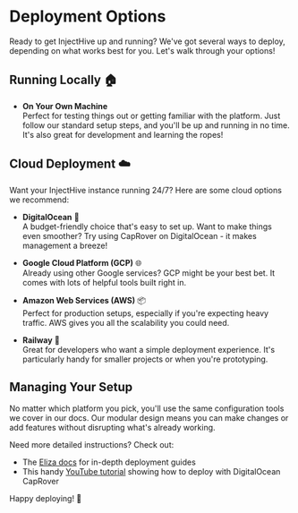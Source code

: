 # Deployment Options

Ready to get InjectHive up and running? We've got several ways to deploy, depending on what works best for you. Let's walk through your options!

## Running Locally 🏠

- **On Your Own Machine**  
  Perfect for testing things out or getting familiar with the platform. Just follow our standard setup steps, and you'll be up and running in no time. It's also great for development and learning the ropes!

## Cloud Deployment ☁️

Want your InjectHive instance running 24/7? Here are some cloud options we recommend:

- **DigitalOcean** 🌊  
  A budget-friendly choice that's easy to set up. Want to make things even smoother? Try using CapRover on DigitalOcean - it makes management a breeze!

- **Google Cloud Platform (GCP)** 🌐  
  Already using other Google services? GCP might be your best bet. It comes with lots of helpful tools built right in.

- **Amazon Web Services (AWS)** 📦  
  Perfect for production setups, especially if you're expecting heavy traffic. AWS gives you all the scalability you could need.

- **Railway** 🚂  
  Great for developers who want a simple deployment experience. It's particularly handy for smaller projects or when you're prototyping.

## Managing Your Setup

No matter which platform you pick, you'll use the same configuration tools we cover in our docs. Our modular design means you can make changes or add features without disrupting what's already working.

Need more detailed instructions? Check out:
- The [Eliza docs](https://elizaos.github.io/eliza/docs/guides/remote-deployment/) for in-depth deployment guides
- This handy [YouTube tutorial](https://www.youtube.com/watch?v=15-cvpGCHIA) showing how to deploy with DigitalOcean CapRover

Happy deploying! 🚀
